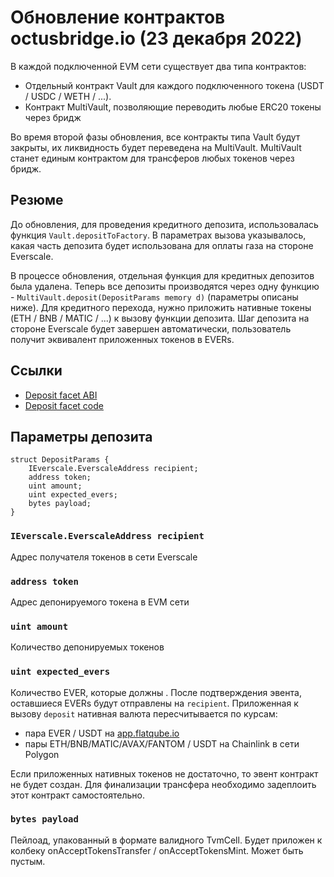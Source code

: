 # Обновление контрактов octusbridge.io (23 декабря 2022)

В каждой подключенной EVM сети существует два типа контрактов:

- Отдельный контракт Vault для каждого подключенного токена (USDT / USDC / WETH / ...).
- Контракт MultiVault, позволяющие переводить любые ERC20 токены через бридж

Во время второй фазы обновления, все контракты типа Vault будут закрыты, их ликвидность будет переведена на MultiVault.
MultiVault станет единым контрактом для трансферов любых токенов через бридж.

## Резюме

До обновления, для проведения кредитного депозита, использовалась функция `Vault.depositToFactory`.
В параметрах вызова указывалось, какая часть депозита будет использована для оплаты газа на стороне Everscale.

В процессе обновления, отдельная функция для кредитных депозитов была удалена.
Теперь все депозиты производятся через одну функцию - `MultiVault.deposit(DepositParams memory d)` (параметры описаны ниже).
Для кредитного перехода, нужно приложить нативные токены (ETH / BNB / MATIC / ...) к вызову функции депозита.
Шаг депозита на стороне Everscale будет завершен автоматически, пользователь получит эквивалент приложенных токенов в EVERs.

## Ссылки

- [Deposit facet ABI](./../ethereum/abi/MultiVaultFacetDeposit.json)
- [Deposit facet code](./../ethereum/contracts/multivault/multivault/facets/MultiVaultFacetDeposit.sol)

## Параметры депозита

```solidity
struct DepositParams {
    IEverscale.EverscaleAddress recipient;
    address token;
    uint amount;
    uint expected_evers;
    bytes payload;
}
```

### `IEverscale.EverscaleAddress recipient`

Адрес получателя токенов в сети Everscale

### `address token`

Адрес депонируемого токена в EVM сети

### `uint amount`

Количество депонируемых токенов

### `uint expected_evers`

Количество EVER, которые должны . После подтверждения эвента, оставшиеся EVERs будут отправлены на `recipient`.
Приложенная к вызову `deposit` нативная валюта пересчитывается по курсам:

- пара EVER / USDT на [app.flatqube.io](app.flatqube.io)
- пары ETH/BNB/MATIC/AVAX/FANTOM / USDT на Chainlink в сети Polygon

Если приложенных нативных токенов не достаточно, то эвент контракт не будет создан. Для финализации трансфера
необходимо задеплоить этот контракт самостоятельно.

### `bytes payload`

Пейлоад, упакованный в формате валидного TvmCell.
Будет приложен к колбеку onAcceptTokensTransfer / onAcceptTokensMint.
Может быть пустым.

